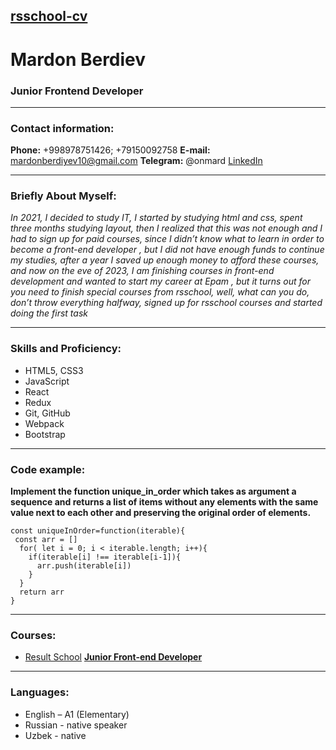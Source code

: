 ## [rsschool-cv](#junior-frontend-developer)
# Mardon Berdiev
### Junior Frontend Developer
---
### Contact information:
__Phone:__ +998978751426; +79150092758
__E-mail:__ mardonberdiyev10@gmail.com
__Telegram:__ @onmard
[LinkedIn](
https://www.linkedin.com/in/mardon-berdiyev-4a605a268)

---
### Briefly About Myself:
_In 2021, I decided to study IT, I started by studying html and css, spent three months studying layout, then I realized that this was not enough and I had to sign up for paid courses, since I didn’t know what to learn in order to become a front-end developer , but I did not have enough funds to continue my studies, after a year I saved up enough money to afford these courses, and now on the eve of 2023, I am finishing courses in front-end development and wanted to start my career at Epam , but it turns out for you need to finish special courses from rsschool, well, what can you do, don’t throw everything halfway, signed up for rsschool courses and started doing the first task_

---

### Skills and Proficiency:
* HTML5, CSS3
* JavaScript
* React
* Redux
* Git, GitHub
* Webpack
* Bootstrap

---

### Code example:
__Implement the function unique_in_order which takes as argument a sequence and returns a list of items without any elements with the same value next to each other and preserving the original order of elements.__

    const uniqueInOrder=function(iterable){
     const arr = []
      for( let i = 0; i < iterable.length; i++){
        if(iterable[i] !== iterable[i-1]){
          arr.push(iterable[i])
        }
      }
      return arr
    }

---
### Courses:
* [Result School](https://result.school/) [__Junior Front-end Developer__](https://result.school/products/junior-js)  
---

### Languages:
* English – A1 (Elementary)
* Russian - native speaker
* Uzbek - native